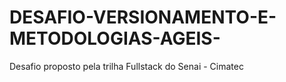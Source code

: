 # DESAFIO-VERSIONAMENTO-E-METODOLOGIAS-AGEIS-

Desafio proposto pela trilha Fullstack do Senai - Cimatec
